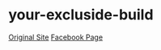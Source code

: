 # your-excluside-build

[Original Site](https://kezafc.wixsite.com/yourexclusivebuild)
[Facebook Page](https://www.facebook.com/yourexclusivebuild/?hc_ref=ARQ0HmJkODtGUPm64nzuCAv7pSBEitE_ntRnndrVMzJ1MD8AgMmEHnGLg6myxtvYhRg)
